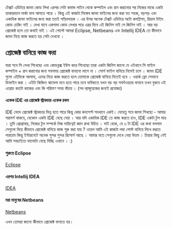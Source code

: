 টেক্সট এডিটরে জাভা কোড লিখা এরপর সেটা কমান্ড লাইন থেকে কম্পাইল এবং রান করানোর পর নিজের মাঝে একটা হ্যাকারম্যান মার্কা ভাব আসতে পারে । কিন্তু এই কাজটা সিঙ্গেল  জাভা ফাইলের জন্য করা যত সহজ, বড়সড় এবং একাধিক জাভা ফাইলের জন্য করা ততই প্যাঁড়াদায়ক । এর উপর অনেক টেক্সট এডিটরে অটো কমপ্লিশন, রিয়াল টাইম কোড চেকিং নাই । দেখা যাবে একগাদা কোড লেখার পরে এরর দিবে এই জিনিস নাই সে জিনিস নাই । আর বড় প্রোজেক্ট হলে তো কথাই নাই । এই পোস্টে আমরা Eclipse, Netbeans এবং Intellij IDEA তে কীভাবে জাভা নিয়ে কাজ করতে হয় সেটা দেখবো । 

## প্রোজেক্ট বানিয়ে কাজ করা 
যারা সবে সি লেখা শিখেছো এবং কোডব্লক্স ইউস করে শিখেছো তারা একটা জিনিস জানো যে এইখানে সি ফাইল কম্পাইল + রান করানোর জন্য সবসময় প্রোজেক্ট বানানো লাগে না । সোর্স ফাইল বানিয়ে নিলেই চলে । জাভা IDE গুলো এইদিকে আলাদা, এদের নিয়ে কাজ করতে হলে তোমাকে প্রোজেক্ট বানিয়ে নিতেই হবে । ওয়ার্ক ফ্লো সেভাবে ডিফাইন করা । এইটা কিঞ্চিত ঝামেলা মনে হতে পারে তবে ভবিষ্যতে যখন বড় বড় সফটওয়্যার বানাবে তখন বুঝবে এই এপ্রোচ কতটা কাজের এবং কি পরিমাণ সময় বাঁচায় । (সব ল্যাঙ্গুয়েজের জন্যই প্রযোজ্য)

#### একেক IDE এর প্রোজেক্ট স্ট্রাকচার একেক রকম 
IDE ভেদে প্রোজেক্ট স্ট্রাকচার ভিন্ন হতে পারে কিন্তু কোর কনসেপ্ট সবখানে একই। যেহেতু সবে জাভা শিখছো - আমার পরামর্শ থাকবে, যেকোন একটা IDE বেছে নেয়া । আর যদি একাধিক IDE তে কাজ করতে চাও, IDE একটা টুল মাত্র । তুমি প্রোগ্রামার, নিজের টুল সম্পর্কে নিজ দায়িত্বেই জ্ঞান রাখা উচিত । যাই হোক, যে ৩ টা IDE এর কথা বললাম সেগুলো দিয়ে কীভাবে প্রোজেক্ট বানিয়ে কাজ শুরু করা যায় ? ওয়েল আমি এই কাজটা লম্বা পোস্ট বানিয়ে লিখে করতে পারতাম কিন্তু ইন্টারনেটে অনেক সুন্দর সুন্দর রিসোর্স আছে । আমার মতে সেগুলো দেখে নেয়া উত্তম । চিন্তার কিছু নেই আমি সবচাইতে ভালোটা বেছে দিচ্ছি এখানে । :) 

#### শুরুতে Eclipse
 [Eclipse](https://youtu.be/DJMIWwyvVAM)

#### এরপর Intellij IDEA
[IDEA](https://youtu.be/cXkMxDgBKPE)

#### মরা মানুষের Netbeans
[Netbeans](https://youtu.be/k39pFONyKh4)  

এখন তোমরা জানো কীভাবে প্রোজেক্ট বানাতে হয়। 
